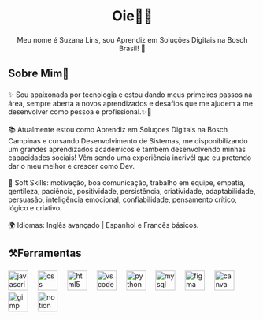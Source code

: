 <h1 align="center">Oie👋✨</h1>

###

<p align="center">Meu nome é Suzana Lins, sou Aprendiz em Soluções Digitais na Bosch Brasil! 🩵</p>

###

<h2 align="left">Sobre Mim👾</h2>

###

<p align="left">✨ Sou apaixonada por tecnologia e estou dando meus primeiros passos na área, sempre aberta a novos aprendizados e desafios que me ajudem a me desenvolver como pessoa e profissional.✨🚀<br><br>📚 Atualmente estou como Aprendiz em Soluçoes Digitais na Bosch Campinas e cursando Desenvolvimento de Sistemas, me disponibilizando um grandes aprendizados acadêmicos e também desenvolvendo minhas capacidades sociais! Vêm sendo uma experiência incrivél que eu pretendo dar o meu melhor e crescer como Dev. <br><br>💬 Soft Skills: motivação, boa comunicação, trabalho em equipe, empatia, gentileza, paciência, positividade, persistência, criatividade, adaptabilidade, persuasão, inteligência emocional, confiabilidade, pensamento crítico, lógico e criativo.<br><br>🌍 Idiomas: Inglês avançado | Espanhol e Francês básicos.</p>

###

<h2 align="left">⚒️Ferramentas</h2>

###

<div align="left">
  <img src="https://cdn.jsdelivr.net/gh/devicons/devicon/icons/javascript/javascript-original.svg" height="40" alt="javascript logo"  />
  <img width="12" />
  <img src="https://cdn.jsdelivr.net/gh/devicons/devicon/icons/css3/css3-original.svg" height="40" alt="css logo"  />
  <img width="12" />
  <img src="https://cdn.jsdelivr.net/gh/devicons/devicon/icons/html5/html5-original.svg" height="40" alt="html5 logo"  />
  <img width="12" />
  <img src="https://cdn.jsdelivr.net/gh/devicons/devicon/icons/vscode/vscode-original.svg" height="40" alt="vscode logo"  />
  <img width="12" />
  <img src="https://cdn.jsdelivr.net/gh/devicons/devicon/icons/python/python-original.svg" height="40" alt="python logo"  />
  <img width="12" />
  <img src="https://cdn.jsdelivr.net/gh/devicons/devicon/icons/mysql/mysql-original.svg" height="40" alt="mysql logo"  />
  <img width="12" />
  <img src="https://cdn.jsdelivr.net/gh/devicons/devicon/icons/figma/figma-original.svg" height="40" alt="figma logo"  />
  <img width="12" />
  <img src="https://cdn.jsdelivr.net/gh/devicons/devicon/icons/canva/canva-original.svg" height="40" alt="canva logo"  />
  <img width="12" />
  <img src="https://cdn.jsdelivr.net/gh/devicons/devicon/icons/gimp/gimp-original.svg" height="40" alt="gimp logo"  />
  <img width="12" />
  <img src="https://cdn.jsdelivr.net/gh/devicons/devicon/icons/notion/notion-original.svg" height="40" alt="notion logo"  />
</div>

###


